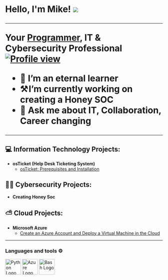<h1>Hello, I'm Mike! <img src="https://raw.githubusercontent.com/MartinHeinz/MartinHeinz/master/wave.gif" <br/>
  
 
---
 Your <a href="https://github.com/Afrocybersamurai">Programmer</a>, IT & Cybersecurity Professional</a>
[![Profile view](https://komarev.com/ghpvc/?username=Afrocybersamurai&label=Profile%20views&color=0e75b6&style=flat)](https://github.com/Afrocybersamurai)

- 🧠 I’m an eternal learner 
- ⚒️ I’m currently working on creating a Honey SOC
- 📣 Ask me about **IT**, **Collaboration**, **Career changing**


 ---
<h2>💻 Information Technology Projects:</h2>

- <b>osTicket (Help Desk Ticketing System)</b>
  - [osTicket: Prerequisites and Installation](https://github.com/Afrocybersamurai/osticket-prereqs)

    
<h2>👨‍💻 Cybersecurity Projects:</h2>

- <b>Creating Honey Soc</b>

<h2>⛅ Cloud Projects:</h2>

- <b>Microsoft Azure</b>
  - [Create an Azure Account and Deploy a Virtual Machine in the Cloud](https://github.com/Afrocybersamurai/Azure-VM-create)
---
### Languages and tools ⚙️
<!-- For more icons please follow  https://github.com/MikeCodesDotNET/ColoredBadges -->
<p>
 <img src="https://cdn.worldvectorlogo.com/logos/python-5.svg" alt="Python Logo" width="50" height="50"/>  <img src="https://cdn.worldvectorlogo.com/logos/azure-1.svg" alt="Azure Logo" width="50" height="50"/> <img src="https://cdn.worldvectorlogo.com/logos/bash-1.svg" alt="Bash Logo" width="50" height="50"/>
</p>

<!--
**** is a ✨ _special_ ✨ repository because its `README.md` (this file) appears on your GitHub profile.

Here are some ideas to get you started:

- 🔭 I’m currently working on ...
- 🌱 I’m currently learning ...
- 👯 I’m looking to collaborate on ...
- 🤔 I’m looking for help with ...
- 💬 Ask me about ...
- 📫 How to reach me: ...
- 😄 Pronouns: ...
- ⚡ Fun fact: ...
-->
